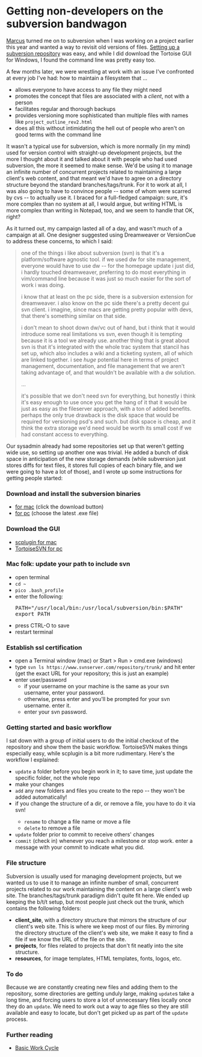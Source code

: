 # Getting non-developers on the subversion bandwagon

<a href="http://marcus.net/blog/">Marcus</a> turned me on to subversion when I was working on a project earlier this year and wanted a way to revisit old versions of files. <a href="http://marcus.net/blog/2007/01/19/creating-a-subversion-repository/">Setting up a subversion repository</a> was easy, and while I did download the Tortoise GUI for Windows, I found the command line was pretty easy too.

A few months later, we were wrestling at work with an issue I've confronted at every job I've had: how to maintain a filesystem that ...

<ul>
<li>allows everyone to have access to any file they might need</li>
<li>promotes the concept that files are associated with a <em>client</em>, not with a person</li>
<li>facilitates regular and thorough backups</li>
<li>provides versioning more sophisticated than multiple files with names like <code>project_outline_rev2.html</code>
</li>
<li>does all this without intimidating the hell out of people who aren't on good terms with the command line</li>
</ul>

It wasn't a typical use for subversion, which is more normally (in my mind) used for version control with straight-up development projects, but the more I thought about it and talked about it with people who had used subversion, the more it seemed to make sense. We'd be using it to manage an infinite number of concurrent projects related to maintaining a large client's web content, and that meant we'd have to agree on a directory structure beyond the standard branches/tags/trunk. For it to work at all, I was also going to have to convince people -- some of whom were scarred by cvs -- to actually use it. I braced for a full-fledged campaign: sure, it's more complex than no system at all, I would argue, but writing HTML is more complex than writing in Notepad, too, and we seem to handle that OK, right?

As it turned out, my campaign lasted all of a day, and wasn't much of a campaign at all. One designer suggested using Dreamweaver or VersionCue to address these concerns, to which I said:

<blockquote>
one of the things i like about subversion (svn) is that it's a platform/software agnostic tool. if we used dw for site management, everyone would have to use dw -- for the homepage update i just did, i hardly touched dreamweaver, preferring to do most everything in vim/command line because it was just so much easier for the sort of work i was doing.

i know that at least on the pc side, there is a subversion extension for dreamweaver. i also know on the pc side there's a pretty decent gui svn client. i imagine, since macs are getting pretty popular with devs, that there's something similar on that side.

i don't mean to shoot down dw/vc out of hand, but i think that it would introduce some real limitations vs svn, even though it is tempting because it is a tool we already use. another thing that is great about svn is that it's integrated with the whole trac system that stancil has set up, which also includes a wiki and a ticketing system, all of which are linked together. i see *huge* potential here in terms of project management, documentation, and file management that we aren't taking advantage of, and that wouldn't be available with a dw solution.

...

it's possible that we don't need svn for everything, but honestly i think it's easy enough to use once you get the hang of it that it would be just as easy as the fileserver approach, with a ton of added benefits. perhaps the only true drawback is the disk space that would be required for versioning psd's and such. but disk space is cheap, and it think the extra storage we'd need would be worth its small cost if we had constant access to everything.
</blockquote>

Our sysadmin already had some repositories set up that weren't getting wide use, so setting up another one was trivial. He added a bunch of disk space in anticipation of the new storage demands (while subversion just stores diffs for text files, it stores full copies of each binary file, and we were going to have a lot of those), and I wrote up some instructions for getting people started:

<h3>Download and install the subversion binaries</h3>
<ul>
<li>
<a href="http://downloads.open.collab.net/binaries.html">for mac</a> (click the download button)</li>
<li>
<a href="http://subversion.tigris.org/servlets/ProjectDocumentList?folderID=91">for pc</a> (choose the latest .exe file)</li>
</ul>

<h3>Download the GUI</h3>
<ul>
<li><a href="http://scplugin.tigris.org/servlets/ProjectDocumentList">scplugin for mac</a></li>
<li><a href="http://tortoisesvn.net/downloads">TortoiseSVN for pc</a></li>
</ul>

<h3>Mac folk: update your path to include svn</h3>
<ul>
<li>open terminal</li>
<li><code>cd ~</code></li>
<li><code>pico .bash_profile</code></li>
<li>enter the following:
<div class="CodeRay">
  <div class="code"><pre>PATH=&quot;/usr/local/bin:/usr/local/subversion/bin:$PATH&quot;
export PATH</pre></div>
</div>

</li>
<li>press CTRL-O to save</li>
<li>restart terminal</li>
</ul>

<h3>Establish ssl certification</h3>
<ul>
<li>open a Terminal window (mac) or Start &gt; Run &gt; cmd.exe (windows)</li>
<li>type <code>svn ls https://www.svnserver.com/repository/trunk/</code> and hit enter (get the exact URL for your repository; this is just an example)</li>
<li>enter user/password
<ul>
<li>if your username on your machine is the same as your svn username, enter your password.</li>
<li>otherwise, press enter and you'll be prompted for your svn username. enter it.</li>
<li>enter your svn password.</li>
</ul>
</li>
</ul>

<h3>Getting started and basic workflow</h3>
I sat down with a group of initial users to do the initial checkout of the repository and show them the basic workflow. TortoiseSVN makes things especially easy, while scplugin is a bit more rudimentary. Here's the workflow I explained:

<ul>
<li>
<code>update</code> a folder before you begin work in it; to save time, just update the specific folder, not the whole repo</li>
<li>make your changes</li>
<li>
<code>add</code> any new folders and files you create to the repo -- they won't be added automatically!
</li>
<li>if you change the structure of a dir, or remove a file, you have to do it via svn!</li>
<ul>
<li>
<code>rename</code> to change a file name or move a file</li>
<li>
<code>delete</code> to remove a file</li>
</ul>

<li>
<code>update</code> folder prior to commit to receive others' changes</li>
<li>
<code>commit</code> (check in) whenever you reach a milestone or stop work. enter a message with your commit to indicate what you did.</li>
</ul>

<h3>File structure</h3>
Subversion is usually used for managing development projects, but we wanted us to use it to manage an infinite number of small, concurrent projects related to our work maintaining the content on a large client's web site. The branches/tags/trunk paradigm didn't quite fit here. We ended up keeping the b/t/t setup, but most people just check out the trunk, which contains the following folders:

<ul>
<li>
<strong>client_site</strong>, with a directory structure that mirrors the structure of our client's web site. This is where we keep most of our files. By mirroring the directory structure of the client's web site, we make it easy to find a file if we know the URL of the file on the site.</li>
<li>
<strong>projects</strong>, for files related to projects that don't fit neatly into the site structure.</li>
<li>
<strong>resources</strong>, for image templates, HTML templates, fonts, logos, etc.</li>
</ul>

<h3>To do</h3>
Because we are constantly creating new files and adding them to the repository, some directories are getting unduly large, making <code>update</code>s take a long time, and forcing users to store a lot of unnecessary files locally once they do an <code>update</code>. We need to work out a way to age files so they are still available and easy to locate, but don't get picked up as part of the <code>update</code> process.

<h3>Further reading</h3>
<ul>
<li><a href="http://svnbook.red-bean.com/en/1.2/svn.tour.cycle.html">Basic Work Cycle</a></li>
</ul>